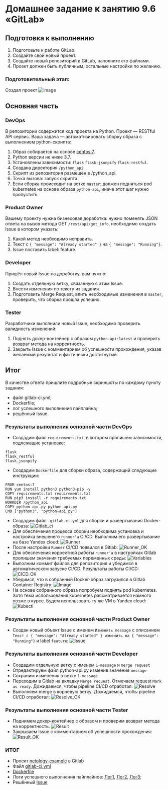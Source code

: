 # Домашнее задание к занятию 9.6 «GitLab»

## Подготовка к выполнению

1. Подготовьте к работе GitLab.
2. Создайте свой новый проект.
3. Создайте новый репозиторий в GitLab, наполните его файлами.
4. Проект должен быть публичным, остальные настройки по желанию.

### Подготовительный этап:
Создал проект
![image](https://github.com/busuek/work/blob/main/1.png)

## Основная часть

### DevOps

В репозитории содержится код проекта на Python. Проект — RESTful API сервис. Ваша задача — автоматизировать сборку образа с выполнением python-скрипта:

1. Образ собирается на основе [centos:7](https://hub.docker.com/_/centos?tab=tags&page=1&ordering=last_updated).
2. Python версии не ниже 3.7.
3. Установлены зависимости: `flask` `flask-jsonpify` `flask-restful`.
4. Создана директория `/python_api`.
5. Скрипт из репозитория размещён в /python_api.
6. Точка вызова: запуск скрипта.
7. Если сборка происходит на ветке `master`: должен подняться pod kubernetes на основе образа `python-api`, иначе этот шаг нужно пропустить.

### Product Owner

Вашему проекту нужна бизнесовая доработка: нужно поменять JSON ответа на вызов метода GET `/rest/api/get_info`, необходимо создать Issue в котором указать:

1. Какой метод необходимо исправить.
2. Текст с `{ "message": "Already started" }` на `{ "message": "Running"}`.
3. Issue поставить label: feature.

### Developer

Пришёл новый Issue на доработку, вам нужно:

1. Создать отдельную ветку, связанную с этим Issue.
2. Внести изменения по тексту из задания.
3. Подготовить Merge Request, влить необходимые изменения в `master`, проверить, что сборка прошла успешно.


### Tester

Разработчики выполнили новый Issue, необходимо проверить валидность изменений:

1. Поднять докер-контейнер с образом `python-api:latest` и проверить возврат метода на корректность.
2. Закрыть Issue с комментарием об успешности прохождения, указав желаемый результат и фактически достигнутый.

## Итог

В качестве ответа пришлите подробные скриншоты по каждому пункту задания:

- файл gitlab-ci.yml;
- Dockerfile; 
- лог успешного выполнения пайплайна;
- решённый Issue.

### Результаты выполнения основной части DevOps
* Создадим файл `requirements.txt`, в котором пропишем зависимости, подлежащие установке:
```
flask
flask_restful
flask_jsonpify
```
* Создадим `Dockerfile` для сборки образа, содержащий следующие инструкции:
```
FROM centos:7
RUN yum install python3 python3-pip -y
COPY requirements.txt requirements.txt
RUN pip3 install -r requirements.txt
WORKDIR /python_api
COPY python-api.py python-api.py
CMD ["python3", "python-api.py"]
```
* Создадим файл `.gitlab-ci.yml` для сборки и развертывания Docker-образа:
![Gitlab_ci](https://github.com/busuek/work/blob/main/2.png)
* Для обеспечения процесса сборки необходима установка и настройка внешенего `runner'a` CI/CD. Выполним его развертывание на базе Yandex cloud:
![Runner](https://github.com/busuek/work/blob/main/3.png)
* После настройки `Runner` CI/CD появился в Gitlab:
![Runner_OK](https://github.com/busuek/work/blob/main/4.png)
* Для обеспечения корректной работы `runner'a` в настройках Gitlab пропишем значения требуемых переменных среды:
![Variables](https://github.com/busuek/work/blob/main/5.png)
* Выполним коммит файлов для репозитория и убедимся в автоматическом запуске CI/CD. Результаты работы CI/CD:
![CICD_OK](https://github.com/busuek/work/blob/main/6.png)
* Убедимся, что в собранный Docker-образ загрузился в Gitlab Container Registry:
![Image](https://github.com/busuek/work/blob/main/7.png)
* На основе собранного образа попробуем поднять pod kubernetes. Хотя тема использования kubernetes рассматривается намного позже в курсе. 
Будем использовать ту же VM в Yandex cloud:
![Kubectl](https://github.com/busuek/work/blob/main/8.png)

### Результаты выполнения основной части Product Owner
* Создан новый объект Issue с именем `Изменить message` с описанием `Текст с { "message": "Already started" } изменить на { "message": "Running"}` и label `feature`:
![Issue](https://github.com/busuek/work/blob/main/9.png)

### Результаты выполнения основной части Developer
* Создадим отдельную ветку с именем `1-message` и `merge request`
* Отредактируем файл python-api.py изменив значение `message`
* Сохраним изменения в ветке `1-message`
* Переходим в Gitlab на вкладку `Merge request`. Отмечаем request `Mark as ready`. Дожидаемся, чтобы pipeline CI/CD отработал:
![Resolve](https://github.com/busuek/work/blob/main/10.png)
* Выполняем merge в корневую ветку. Дожидаемся, чтобы pipeline CI/CD отработал:
![Resolve_OK](https://github.com/busuek/work/blob/main/11.png)

### Результаты выполнения основной части Tester
* Поднимем докер-контейнер с образом и проверим возврат метода на корректность.
![Result](https://github.com/busuek/work/blob/main/12.png)
* Закрываем Issue с комментарием об успешности прохождения:
![Result_OK](https://github.com/busuek/work/blob/main/13.png)

### ИТОГ
* Проект [netology-example](https://gitlab.com/evgeni-listopad/netology-example) в Gitlab
* Файл [gitlab-ci.yml](./TASK_9.6/gitlab-ci.yml)
* [Dockerfile](./TASK_9.6/Dockerfile)
* Логи успешного выполнения пайплайнов: 
[Лог1](https://gitlab.com/evgeni-listopad/netology-example/-/jobs/4044690575),
[Лог2](https://gitlab.com/evgeni-listopad/netology-example/-/jobs/4046812987),
[Лог3](https://gitlab.com/evgeni-listopad/netology-example/-/jobs/4046823552);
* Решённый [Issue](https://gitlab.com/evgeni-listopad/netology-example/-/issues/1)
